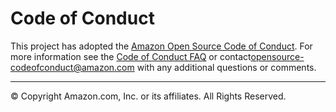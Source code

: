# Code of Conduct

This project has adopted the [Amazon Open Source Code of Conduct](https://aws.github.io/code-of-conduct).
For more information see the [Code of Conduct FAQ](https://aws.github.io/code-of-conduct-faq) or contact[opensource-codeofconduct@amazon.com](mailto:opensource-codeofconduct@amazon.com) with any additional questions or comments.

***
&copy; Copyright Amazon.com, Inc. or its affiliates. All Rights Reserved.